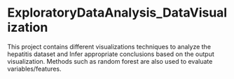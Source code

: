 # ExploratoryDataAnalysis_DataVisualization
This project contains different visualizations techniques to analyze the hepatitis dataset
and Infer appropriate conclusions based on the output visualization.
Methods such as random forest are also used to evaluate variables/features.

